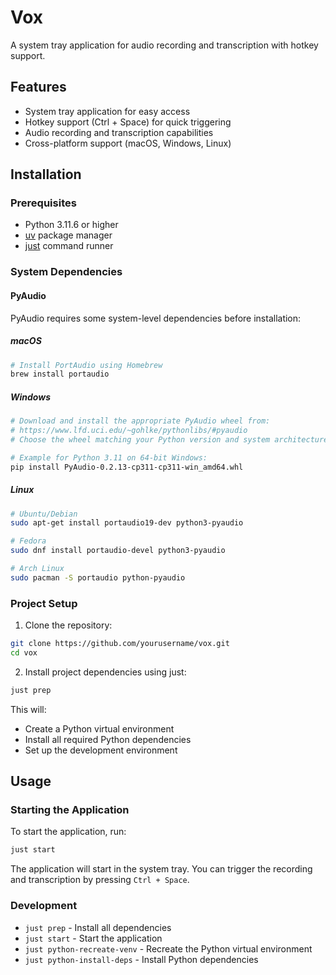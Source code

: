 # Vox

A system tray application for audio recording and transcription with hotkey support.

## Features

- System tray application for easy access
- Hotkey support (Ctrl + Space) for quick triggering
- Audio recording and transcription capabilities
- Cross-platform support (macOS, Windows, Linux)

## Installation

### Prerequisites

- Python 3.11.6 or higher
- [uv](https://github.com/astral-sh/uv) package manager
- [just](https://github.com/casey/just) command runner

### System Dependencies

#### PyAudio
PyAudio requires some system-level dependencies before installation:

##### macOS
```bash
# Install PortAudio using Homebrew
brew install portaudio
```

##### Windows
```bash
# Download and install the appropriate PyAudio wheel from:
# https://www.lfd.uci.edu/~gohlke/pythonlibs/#pyaudio
# Choose the wheel matching your Python version and system architecture

# Example for Python 3.11 on 64-bit Windows:
pip install PyAudio‑0.2.13‑cp311‑cp311‑win_amd64.whl
```

##### Linux
```bash
# Ubuntu/Debian
sudo apt-get install portaudio19-dev python3-pyaudio

# Fedora
sudo dnf install portaudio-devel python3-pyaudio

# Arch Linux
sudo pacman -S portaudio python-pyaudio
```

### Project Setup

1. Clone the repository:
```bash
git clone https://github.com/yourusername/vox.git
cd vox
```

2. Install project dependencies using just:
```bash
just prep
```

This will:
- Create a Python virtual environment
- Install all required Python dependencies
- Set up the development environment

## Usage

### Starting the Application

To start the application, run:
```bash
just start
```

The application will start in the system tray. You can trigger the recording and transcription by pressing `Ctrl + Space`.

### Development

- `just prep` - Install all dependencies
- `just start` - Start the application
- `just python-recreate-venv` - Recreate the Python virtual environment
- `just python-install-deps` - Install Python dependencies
